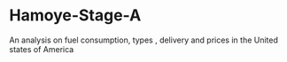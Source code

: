 # Hamoye-Stage-A
An analysis on fuel consumption,  types , delivery and prices in the United states of America 
